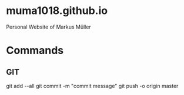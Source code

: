 # muma1018.github.io
Personal Website of Markus Müller

# Commands
## GIT
git add --all
git commit -m "commit message"
git push -o origin master
